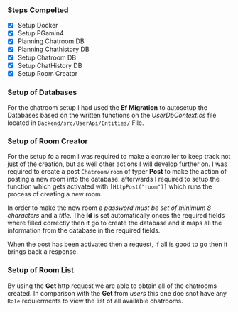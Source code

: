 ### Steps Compelted
- [x] Setup Docker
- [x] Setup PGamin4
- [x] Planning Chatroom DB
- [x] Planning Chathistory DB
- [x] Setup Chatroom DB
- [x] Setup ChatHistory DB
- [x] Setup Room Creator

### Setup of Databases
For the chatroom setup I had used the **Ef Migration** to autosetup the Databases based on the written functions on the _UserDbContext.cs_ file located in `Backend/src/UserApi/Entities/` File.

### Setup of Room Creator
For the setup fo a room I was required to make a controller to keep track not just of the creation, but as well other actions I will develop further on. I was required to create a post `Chatroom/room` of typer **Post** to make the action of posting a new room into the database. afterwards I required to setup the function which gets activated with `[HttpPost("room")]` which runs the process of creating a new room.

In order to make the new room a _password must be set of minimum 8 characters_ and a _title_. The **Id** is set automatically onces the required fields where filled correctly then it go to create the database and it maps all the information from the database in the required fields.

When the post has been activated then a request, if all is good to go then it brings back a response.

### Setup of Room List
By using the **Get** http request we are able to obtain all of the chatrooms created. In comparison with the **Get** from _users_ this one doe snot have any `Role` requierments to view the list of all available chatrooms.